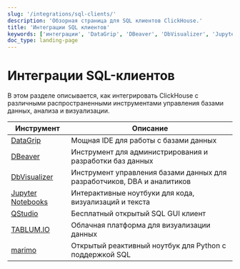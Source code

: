 ```yaml
---
slug: '/integrations/sql-clients/'
description: 'Обзорная страница для SQL клиентов ClickHouse.'
title: 'Интеграции SQL клиентов'
keywords: ['интеграции', 'DataGrip', 'DBeaver', 'DbVisualizer', 'Jupyter Notebooks', 'QStudio', 'TABLUM.IO', 'marimo']
doc_type: landing-page
---
```

# Интеграции SQL-клиентов

В этом разделе описывается, как интегрировать ClickHouse с различными распространенными инструментами управления базами данных, анализа и визуализации.

| Инструмент                                          | Описание                                                    |
|-----------------------------------------------------|-------------------------------------------------------------|
| [DataGrip](/integrations/datagrip)                  | Мощная IDE для работы с базами данных                      |
| [DBeaver](/integrations/dbeaver)                    | Инструмент для администрирования и разработки баз данных    |
| [DbVisualizer](/integrations/dbvisualizer)          | Инструмент управления базами данных для разработчиков, DBA и аналитиков |
| [Jupyter Notebooks](/integrations/jupysql)          | Интерактивные ноутбуки для кода, визуализаций и текста     |
| [QStudio](/integrations/qstudio)                    | Бесплатный открытый SQL GUI клиент                          |
| [TABLUM.IO](/integrations/tablumio)                 | Облачная платформа для визуализации данных                 |
| [marimo](/integrations/marimo)                      | Открытый реактивный ноутбук для Python с поддержкой SQL    |